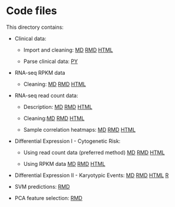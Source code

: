 Code files
==========

This directory contains:

- Clinical data:
  - Import and cleaning: [MD](https://github.com/rdocking/stat540-group-project-aml-cnv/blob/master/code/import_and_clean_clinical_data.md) [RMD](https://github.com/rdocking/stat540-group-project-aml-cnv/blob/master/code/import_and_clean_clinical_data.Rmd) [HTML](https://github.com/rdocking/stat540-group-project-aml-cnv/blob/master/code/import_and_clean_clinical_data.html)
  
  - Parse clinical data: [PY](https://github.com/rdocking/stat540-group-project-aml-cnv/blob/master/code/parse_supplementary_table.py)

- RNA-seq RPKM data
  - Cleaning: [MD](https://github.com/rdocking/stat540-group-project-aml-cnv/blob/master/code/clean_rna_seq_rpkm_data.md) [RMD](https://github.com/rdocking/stat540-group-project-aml-cnv/blob/master/code/clean_rna_seq_rpkm_data.Rmd) [HTML](https://github.com/rdocking/stat540-group-project-aml-cnv/blob/master/code/clean_rna_seq_rpkm_data.html)

- RNA-seq read count data:
  - Description: [MD](https://github.com/rdocking/stat540-group-project-aml-cnv/blob/master/code/import_and_describe_count_data.md) [RMD](https://github.com/rdocking/stat540-group-project-aml-cnv/blob/master/code/import_and_describe_count_data.Rmd) [HTML](https://github.com/rdocking/stat540-group-project-aml-cnv/blob/master/code/import_and_describe_count_data.html)
  
  - Cleaning:[MD](https://github.com/rdocking/stat540-group-project-aml-cnv/blob/master/code/clean_rna_seq_read_count_data.md) [RMD](https://github.com/rdocking/stat540-group-project-aml-cnv/blob/master/code/clean_rna_seq_read_count_data.Rmd) [HTML](https://github.com/rdocking/stat540-group-project-aml-cnv/blob/master/code/clean_rna_seq_read_count_data.html)
  
  - Sample correlation heatmaps: [MD](https://github.com/rdocking/stat540-group-project-aml-cnv/blob/master/code/rna_seq_count_data_corr_heatmap.md) [RMD](https://github.com/rdocking/stat540-group-project-aml-cnv/blob/master/code/rna_seq_count_data_corr_heatmap.Rmd) [HTML](https://github.com/rdocking/stat540-group-project-aml-cnv/blob/master/code/rna_seq_count_data_corr_heatmap.html)
  
- Differential Expression I - Cytogenetic Risk: 
  - Using read count data (preferred method) [MD](https://github.com/rdocking/stat540-group-project-aml-cnv/blob/master/code/diff_expr_rna_seq_read_count.md) [RMD](https://github.com/rdocking/stat540-group-project-aml-cnv/blob/master/code/diff_expr_rna_seq_read_count.Rmd) [HTML](https://github.com/rdocking/stat540-group-project-aml-cnv/blob/master/code/diff_expr_rna_seq_read_count.html)
  
  - Using RPKM data [MD](https://github.com/rdocking/stat540-group-project-aml-cnv/blob/master/code/diff_expr_rna_seq_rpkm.md) [RMD](https://github.com/rdocking/stat540-group-project-aml-cnv/blob/master/code/diff_expr_rna_seq_rpkm.Rmd) [HTML](https://github.com/rdocking/stat540-group-project-aml-cnv/blob/master/code/diff_expr_rna_seq_rpkm.html)

- Differential Expression II - Karyotypic Events: [MD](https://github.com/rdocking/stat540-group-project-aml-cnv/blob/master/code/Bayly_rna_seq_diff_exp_analysis.md) [RMD](https://github.com/rdocking/stat540-group-project-aml-cnv/blob/master/code/Bayly_rna_seq_diff_exp_analysis.Rmd) [HTML](https://github.com/rdocking/stat540-group-project-aml-cnv/blob/master/code/Bayly_rna_seq_diff_exp_analysis.html) [R](https://github.com/rdocking/stat540-group-project-aml-cnv/blob/master/code/Bayly_rna_seq_diff_exp_analysis.R)

- SVM predictions: [RMD](https://github.com/rdocking/stat540-group-project-aml-cnv/blob/master/code/svm_predictions.Rmd)

- PCA feature selection: [RMD](https://github.com/rdocking/stat540-group-project-aml-cnv/blob/master/code/pca_feature_selection.rmd)

